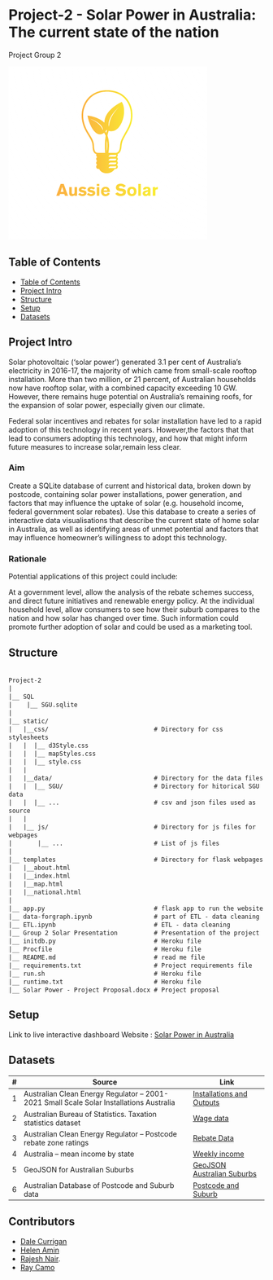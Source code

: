 # Project-2 - Solar Power in Australia: The current state of the nation 
Project Group 2 

![Solar icon](static/css/AussieSolar.png)

## Table of Contents

- [Table of Contents](#table-of-contents)
- [Project Intro](#Project-Intro)
- [Structure](#Project-Structure)
- [Setup](#Setup)
- [Datasets](#Datasets)

## Project Intro
Solar photovoltaic (‘solar power’) generated 3.1 per cent of Australia’s electricity in 2016-17, the majority of which came from small-scale rooftop installation. More than two million, or 21 percent, of Australian households now have rooftop solar, with a combined capacity exceeding 10 GW. However, there remains huge potential on Australia’s remaining roofs, for the expansion of solar power, especially given our climate.

Federal solar incentives and rebates for solar installation have led to a rapid adoption of this technology in recent years. However,the factors that that lead to consumers adopting this technology, and how that might inform future measures to increase solar,remain less clear.

### Aim
Create a SQLite database of current and historical data, broken down by postcode, containing solar power installations, power generation, and factors that may influence the uptake of solar (e.g. household income, federal government solar rebates).
Use this database to create a series of interactive data visualisations that describe the current state of home solar in Australia, as well as identifying areas of unmet potential and factors that may influence homeowner’s willingness to adopt this technology.

### Rationale
Potential applications of this project could include:

At a government level, allow the analysis of the rebate schemes success, and direct future initiatives and renewable energy policy.
At the individual household level, allow consumers to see how their suburb compares to the nation and how solar has changed over time. Such information could promote further adoption of solar and could be used as a marketing tool.

## Structure
```

Project-2
|  
|__ SQL
|    |__ SGU.sqlite                      
|
|__ static/                              
|   |__css/                             # Directory for css stylesheets
|   |  |__ d3Style.css                             
|   |  |__ mapStyles.css
|   |  |__ style.css
|   |
|   |__data/                            # Directory for the data files
|   |  |__ SGU/                         # Directory for hitorical SGU data
|   |  |__ ...                          # csv and json files used as source
|   |
|   |__ js/                             # Directory for js files for webpages
|       |__ ...                         # List of js files
|
|__ templates                           # Directory for flask webpages
|   |__about.html
|   |__index.html
|   |__map.html
|   |__national.html
|
|__ app.py                              # flask app to run the website
|__ data-forgraph.ipynb                 # part of ETL - data cleaning
|__ ETL.ipynb                           # ETL - data cleaning
|__ Group 2 Solar Presentation          # Presentation of the project
|__ initdb.py                           # Heroku file
|__ Procfile                            # Heroku file
|__ README.md                           # read me file
|__ requirements.txt                    # Project requirements file
|__ run.sh                              # Heroku file
|__ runtime.txt                         # Heroku file
|__ Solar Power - Project Proposal.docx # Project proposal

```

## Setup

Link to live interactive dashboard Website : [Solar Power in Australia](http://pg2-solar.herokuapp.com/)

## Datasets
| # | Source | Link |
|-|-|-|
| 1 | Australian Clean Energy Regulator – 2001-2021 Small Scale Solar Installations Australia | [Installations and Outputs](http://www.cleanenergyregulator.gov.au/RET/Forms-and-resources/Postcode-data-for-small-scale-installations#Historical-data) |
| 2 | Australian Bureau of Statistics. Taxation statistics dataset | [Wage data](https://data.gov.au/data/dataset/taxation-statistics-postcode-data/resource/b713d037-d9f5-49e5-a492-502cd7b3a15a) |
| 3 | Australian Clean Energy Regulator – Postcode rebate zone ratings | [Rebate Data](http://www.cleanenergyregulator.gov.au/DocumentAssets/Pages/Postcode-zone-ratings-and-postcode-zones-for-solar-panel-systems.aspx) |
| 4 | Australia – mean income by state | [Weekly income](https://www.statista.com/) |
| 5 | GeoJSON for Australian Suburbs | [GeoJSON Australian Suburbs](https://github.com/tonywr71/GeoJson-Data/blob/master/australian-suburbs.geojson)|
| 6 | Australian Database of Postcode and Suburb data | [Postcode and Suburb](https://www.matthewproctor.com/australian_postcodes) |


## Contributors
- [Dale Currigan](https://github.com/dcurrigan)
- [Helen Amin](https://github.com/helenamin)
- [Rajesh Nair](https://github.com/rajeshnair1984).
- [Ray Camo](https://github.com/rfcamo)